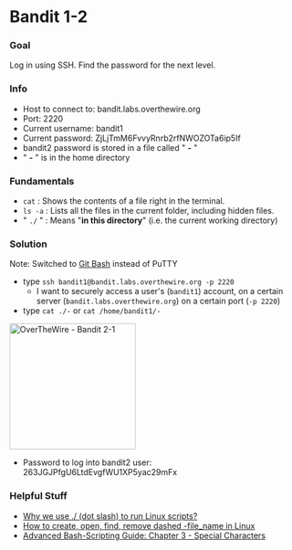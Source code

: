 # Bandit 1-2
### Goal
Log in using SSH. Find the password for the next level.

### Info
- Host to connect to: bandit.labs.overthewire.org
- Port: 2220
- Current username: bandit1
- Current password: ZjLjTmM6FvvyRnrb2rfNWOZOTa6ip5If
- bandit2 password is stored in a file called " **-** " 
- " **-** " is in the home directory

### Fundamentals
- `cat` : Shows the contents of a file right in the terminal.
- `ls -a` : Lists all the files in the current folder, including hidden files.
- " `./` " : Means "**in this directory**" (i.e. the current working directory)

### Solution
Note: Switched to [Git Bash](https://gitforwindows.org/) instead of PuTTY
- type `ssh bandit1@bandit.labs.overthewire.org -p 2220`
	- I want to securely access a user's (`bandit1`) account, on a certain server (`bandit.labs.overthewire.org`) on a certain port (`-p 2220`)
- type `cat ./-` or `cat /home/bandit1/-`

<img width="221" alt="OverTheWire - Bandit 2-1" src="https://github.com/user-attachments/assets/84cc70fc-a329-4ad6-9563-7445223d9cb9" />

- Password to log into bandit2 user: 263JGJPfgU6LtdEvgfWU1XP5yac29mFx

### Helpful Stuff
- [Why we use ./ (dot slash) to run Linux scripts?](https://www.theserverside.com/blog/Coffee-Talk-Java-News-Stories-and-Opinions/Why-must-you-use-to-run-your-Ubuntu-scripts-The-meaning-of-Linuxs-dot-slash-explained)
- [How to create, open, find, remove dashed -file_name in Linux](https://medium.com/@.Qubit/how-to-create-open-find-remove-dashed-filename-in-linux-27ee297d1740)
- [Advanced Bash-Scripting Guide: Chapter 3 - Special Characters](https://linux.die.net/abs-guide/special-chars.html)

